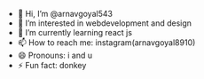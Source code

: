 - 👋 Hi, I’m @arnavgoyal543
- 👀 I’m interested in webdevelopment and design
- 🌱 I’m currently learning react js
- 📫 How to reach me: instagram(arnavgoyal8910)
- 😄 Pronouns: i and u
- ⚡ Fun fact: donkey

